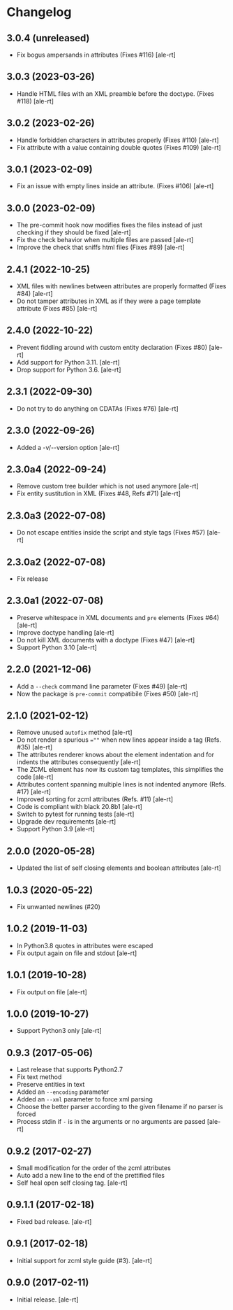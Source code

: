 # Changelog

## 3.0.4 (unreleased)

- Fix bogus ampersands in attributes
  (Fixes #116)
  [ale-rt]

## 3.0.3 (2023-03-26)

- Handle HTML files with an XML preamble before the doctype.
  (Fixes #118)
  [ale-rt]

## 3.0.2 (2023-02-26)

- Handle forbidden characters in attributes properly
  (Fixes #110)
  [ale-rt]
- Fix attribute with a value containing double quotes
  (Fixes #109)
  [ale-rt]

## 3.0.1 (2023-02-09)

- Fix an issue with empty lines inside an attribute.
  (Fixes #106)
  [ale-rt]

## 3.0.0 (2023-02-09)

- The pre-commit hook now modifies fixes the files instead of just checking
  if they should be fixed
  [ale-rt]
- Fix the check behavior when multiple files are passed
  [ale-rt]
- Improve the check that sniffs html files
  (Fixes #89)
  [ale-rt]

## 2.4.1 (2022-10-25)

- XML files with newlines between attributes are properly formatted
  (Fixes #84)
  [ale-rt]
- Do not tamper attributes in XML as if they were a page template attribute
  (Fixes #85)
  [ale-rt]

## 2.4.0 (2022-10-22)

- Prevent fiddling around with custom entity declaration (Fixes #80)
  [ale-rt]
- Add support for Python 3.11.
  [ale-rt]
- Drop support for Python 3.6.
  [ale-rt]

## 2.3.1 (2022-09-30)

- Do not try to do anything on CDATAs (Fixes #76)
  [ale-rt]

## 2.3.0 (2022-09-26)

- Added a -v/--version option [ale-rt]

## 2.3.0a4 (2022-09-24)

- Remove custom tree builder which is not used anymore [ale-rt]
- Fix entity sustitution in XML (Fixes #48, Refs #71) [ale-rt]

## 2.3.0a3 (2022-07-08)

- Do not escape entities inside the script and style tags (Fixes #57) [ale-rt]

## 2.3.0a2 (2022-07-08)

- Fix release

## 2.3.0a1 (2022-07-08)

- Preserve whitespace in XML documents and `pre` elements (Fixes #64) [ale-rt]
- Improve doctype handling [ale-rt]
- Do not kill XML documents with a doctype (Fixes #47) [ale-rt]
- Support Python 3.10 [ale-rt]

## 2.2.0 (2021-12-06)

- Add a `--check` command line parameter (Fixes #49) [ale-rt]
- Now the package is `pre-commit` compatibile (Fixes #50) [ale-rt]

## 2.1.0 (2021-02-12)

- Remove unused `autofix` method [ale-rt]
- Do not render a spurious `=""` when new lines appear inside a tag (Refs. #35) [ale-rt]
- The attributes renderer knows about the element indentation
  and for indents the attributes consequently [ale-rt]
- The ZCML element has now its custom tag templates, this simplifies the code [ale-rt]
- Attributes content spanning multiple lines is not indented anymore (Refs. #17) [ale-rt]
- Improved sorting for zcml attributes (Refs. #11) [ale-rt]
- Code is compliant with black 20.8b1 [ale-rt]
- Switch to pytest for running tests [ale-rt]
- Upgrade dev requirements [ale-rt]
- Support Python 3.9 [ale-rt]

## 2.0.0 (2020-05-28)

- Updated the list of self closing elements and boolean attributes [ale-rt]

## 1.0.3 (2020-05-22)

- Fix unwanted newlines (#20)

## 1.0.2 (2019-11-03)

- In Python3.8 quotes in attributes were escaped
- Fix output again on file and stdout [ale-rt]

## 1.0.1 (2019-10-28)

- Fix output on file [ale-rt]

## 1.0.0 (2019-10-27)

- Support Python3 only [ale-rt]

## 0.9.3 (2017-05-06)

- Last release that supports Python2.7
- Fix text method
- Preserve entities in text
- Added an `--encoding` parameter
- Added an `--xml` parameter to force xml parsing
- Choose the better parser according to the given filename if no parser is forced
- Process stdin if `-` is in the arguments or no arguments are passed [ale-rt]

## 0.9.2 (2017-02-27)

- Small modification for the order of the zcml attributes
- Auto add a new line to the end of the prettified files
- Self heal open self closing tag. [ale-rt]

## 0.9.1.1 (2017-02-18)

- Fixed bad release. [ale-rt]

## 0.9.1 (2017-02-18)

- Initial support for zcml style guide (\#3). [ale-rt]

## 0.9.0 (2017-02-11)

- Initial release. [ale-rt]
